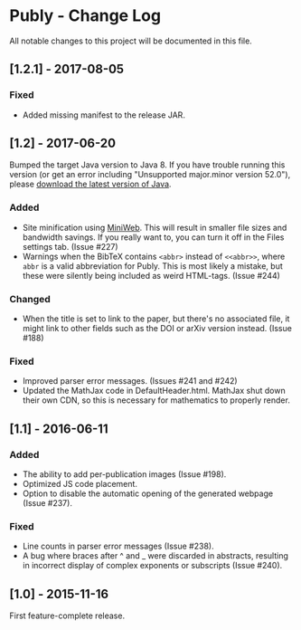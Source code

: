 # Publy - Change Log
All notable changes to this project will be documented in this file.


## [1.2.1] - 2017-08-05

### Fixed
- Added missing manifest to the release JAR.


## [1.2] - 2017-06-20
Bumped the target Java version to Java 8. If you have trouble running this version (or get an error including "Unsupported major.minor version 52.0"), please [download the latest version of Java](https://www.java.com/).

### Added
- Site minification using [MiniWeb](https://bitbucket.org/Mangara/miniweb). This will result in smaller file sizes and bandwidth savings. If you really want to, you can turn it off in the Files settings tab. (Issue #227)
- Warnings when the BibTeX contains `<abbr>` instead of `<<abbr>>`, where `abbr` is a valid abbreviation for Publy. This is most likely a mistake, but these were silently being included as weird HTML-tags. (Issue #244)

### Changed
- When the title is set to link to the paper, but there's no associated file, it might link to other fields such as the DOI or arXiv version instead. (Issue #188)

### Fixed
- Improved parser error messages. (Issues #241 and #242)
- Updated the MathJax code in DefaultHeader.html. MathJax shut down their own CDN, so this is necessary for mathematics to properly render.


## [1.1] - 2016-06-11
### Added
- The ability to add per-publication images (Issue #198).
- Optimized JS code placement.
- Option to disable the automatic opening of the generated webpage (Issue #237).

### Fixed
- Line counts in parser error messages (Issue #238).
- A bug where braces after ^ and _ were discarded in abstracts, resulting in incorrect display of complex exponents or subscripts (Issue #240).


## [1.0] - 2015-11-16
First feature-complete release.

<!---
Example of a more complicated release:

## [0.0.7] - 2015-02-16
### Added
- Link, and make it obvious that date format is ISO 8601.

### Changed
- Clarified the section on "Is there a standard change log format?".

### Fixed
- Fix Markdown links to tag comparison URL with footnote-style links.

### Removed
- Remove empty sections from CHANGELOG, they occupy too much space and
create too much noise in the file. People will have to assume that the
missing sections were intentionally left out because they contained no
notable changes.

--->
